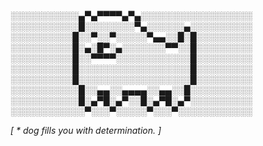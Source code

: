 
░░░░░░░░░░░▄▀▄▀▀▀▀▄▀▄░░░░░░░░░░░░░░░░░░                                                                                                                                                                                                                              ░░░░░░░░░░░█░░░░░░░░▀▄░░░░░░▄░░░░░░░░░░                                       ░░░░░░░░░░█░░▀░░▀░░░░░▀▄▄░░█░█░░░░░░░░░                                              ░░░░░░░░░░█░▄░█▀░▄░░░░░░░▀▀░░█░░░░░░░░░                                       ░░░░░░░░░░█░░▀▀▀▀░░░░░░░░░░░░█░░░░░░░░░                                            ░░░░░░░░░░█░░░░░░░░░░░░░░░░░░█░░░░░░░░░                                               ░░░░░░░░░░█░░░░░░░░░░░░░░░░░░█░░░░░░░░░                                             ░░░░░░░░░░░█░░▄▄░░▄▄▄▄░░▄▄░░█░░░░░░░░░░                                     ░░░░░░░░░░░█░▄▀█░▄▀░░█░▄▀█░▄▀░░░░░░░░░░                                      ░░░░░░░░░░░░▀░░░▀░░░░░▀░░░▀░░░░░░░░░░░░

<i>[ * dog fills you with determination. ]</i>